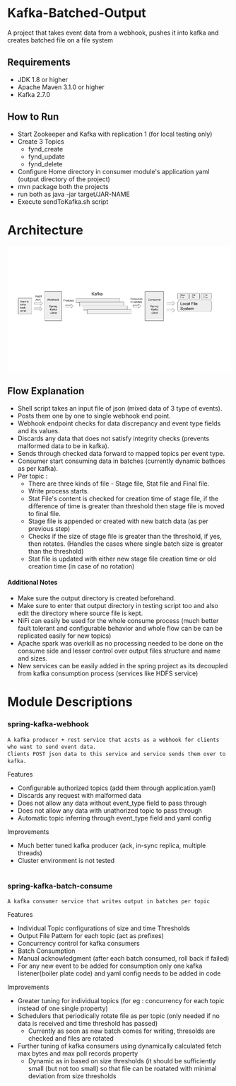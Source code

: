 # Kafka-Batched-Output
A project that takes event data from a webhook, pushes it into kafka and creates batched file on a file system

## Requirements
  - JDK 1.8 or higher
  - Apache Maven 3.1.0 or higher
  - Kafka 2.7.0
## How to Run
  - Start Zookeeper and Kafka with replication 1 (for local testing only)
  - Create 3 Topics
    - fynd_create
    - fynd_update
    - fynd_delete
   - Configure Home directory in consumer module's application yaml (output directory of the project)
   - mvn package both the projects
   - run both as java -jar target/JAR-NAME
   - Execute sendToKafka.sh script
   
# Architecture
![alt text](https://github.com/gauravhans8/Kafka-Batched-Output/blob/main/ArchitectureDiag.png)

## Flow Explanation
  - Shell script takes an input file of json (mixed data of 3 type of events).
  - Posts them one by one to single webhook end point.
  - Webhook endpoint checks for data discrepancy and event type fields and its values.
  - Discards any data that does not satisfy integrity checks (prevents malformed data to be in kafka).
  - Sends through checked data forward to mapped topics per event type.
  - Consumer start consuming data in batches (currently dynamic bathces as per kafka).
  - Per topic :
    - There are three kinds of file - Stage file, Stat file and Final file.
    - Write process starts.
    - Stat File's content is checked for creation time of stage file, if the difference of time is greater than threshold
      then stage file is moved to final file.
     - Stage file is appended or created with new batch data (as per previous step)
     - Checks if the size of stage file is greater than the threshold, if yes, then rotates.
        (Handles the cases where single batch size is greater than the threshold)
     - Stat file is updated with either new stage file creation time or old creation time (in case of no rotation)

#### Additional Notes
- Make sure the output directory is created beforehand.
- Make sure to enter that output directory in testing script too and also edit the directory where source file is kept.
- NiFi can easily be used for the whole consume process (much better fault tolerant and configurable behavior and whole flow can be
can be replicated easily for new topics)
- Apache spark was overkill as no processing needed to be done on the consume side and lesser control over output files structure and name and sizes.
- New services can be easily added in the spring project as its decoupled from kafka consumption process (services like HDFS service)

# Module Descriptions

### spring-kafka-webhook
```
A kafka producer + rest service that acsts as a webhook for clients who want to send event data. 
Clients POST json data to this service and service sends them over to kafka.
```
Features
  - Configurable authorized topics (add them through application.yaml)
  - Discards any request with malformed data
  - Does not allow any data without event_type field to pass through
  - Does not allow any data with unathorized topic to pass through
  - Automatic topic inferring through event_type field and yaml config
  
Improvements
  - Much better tuned kafka producer (ack, in-sync replica, multiple threads)
  - Cluster environment is not tested
#
### spring-kafka-batch-consume
```
A kafka consumer service that writes output in batches per topic
```
Features
  - Individual Topic configurations of size and time Thresholds
  - Output File Pattern for each topic (act as prefixes)
  - Concurrency control for kafka consumers
  - Batch Consumption
  - Manual acknowledgment (after each batch consumed, roll back if failed)
  - For any new event to be added for consumption only one kafka listener(boiler plate code) and yaml config needs to be added in code

Improvements
  - Greater tuning for individual topics (for eg : concurrency for each topic instead of one single property)
  - Schedulers that periodically rotate file as per topic (only needed if no data is received and time threshold has passed)
    - Currently as soon as new batch comes for writing, thresolds are checked and files are rotated
  - Further tuning of kafka consumers using dynamically calculated fetch max bytes and max poll records property
    - Dynamic as in based on size thresholds (it should be sufficiently small (but not too small) so that file can be roatated
      with minimal deviation from size thresholds
